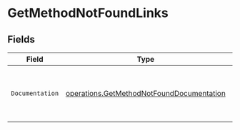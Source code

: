 # GetMethodNotFoundLinks


## Fields

| Field                                                                                                  | Type                                                                                                   | Required                                                                                               | Description                                                                                            |
| ------------------------------------------------------------------------------------------------------ | ------------------------------------------------------------------------------------------------------ | ------------------------------------------------------------------------------------------------------ | ------------------------------------------------------------------------------------------------------ |
| `Documentation`                                                                                        | [operations.GetMethodNotFoundDocumentation](../../models/operations/getmethodnotfounddocumentation.md) | :heavy_check_mark:                                                                                     | The URL to the generic Mollie API error handling guide.                                                |